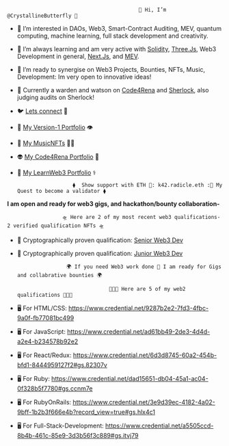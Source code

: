                                                🦋 Hi, I’m @CrystallineButterfly 🦋
- 👀 I’m interested in DAOs, Web3, Smart-Contract Auditing, MEV, quantum computing, machine learning, full stack development and creativity. 
- 🌱 I’m always learning and am very active with [Solidity](https://github.com/ethereum/solidity), [Three.Js](https://github.com/mrdoob/three.js), Web3 Development in general, [Next.Js](https://github.com/vercel/next.js), and [MEV](https://ethereum.org/en/developers/docs/mev/).
- 💞️ I’m ready to synergise on Web3 Projects, Bounties, NFTs, Music, Development: Im very open to innovative ideas!
- 🦉 Currently a warden and watson on [Code4Rena](https://code4rena.com/) and [Sherlock](https://audits.sherlock.xyz/contests), also judging audits on Sherlock! 


- 🐦 [Lets connect](https://twitter.com/CrystAlline_K42) 🙏
- 👾 [My Version-1 Portfolio](https://just-a-realm-p2.vercel.app/) 👁️
- 🦋 [My MusicΝFTs](https://foundation.app/@CrystallineButterfly) 🏄‍♀️
- 👽 [My Code4Rena Portfolio](https://code4rena.com/@K42) 💎
- 🔮 [My LearnWeb3 Portfolio](https://learnweb3.io/u/K42/) ⚕️

                        ⧫  Show support with ETH 🌊: k42.radicle.eth :🌊 My Quest to become a validator ⧫ 


 **I am open and ready for web3 gigs, and hackathon/bounty collaboration-**


                      🛸 Here are 2 of my most recent web3 qualifications- 2 verified qualification NFTs 🛸

- 🤖 Cryptographically proven qualification: [Senior Web3 Dev](https://opensea.io/assets/matic/0x60576a64851c5b42e8c57e3e4a5cf3cf4eeb2ed6/5746)

- 🤖 Cryptographically proven qualification: [Junior Web3 Dev](https://opensea.io/assets/matic/0x60576a64851c5b42e8c57e3e4a5cf3cf4eeb2ed6/6571)

                      🌍 If you need Web3 work done 🔮 I am ready for Gigs and collabrative bounties 🌍

                                    👨🏼‍🚀 Here are 5 of my web2 qualifications 👨🏼‍🚀 

- 🖥 For HTML/CSS: https://www.credential.net/9287b2e2-7fd3-4fbc-9a0f-fb77081bc499

- 🖥 For JavaScript:  https://www.credential.net/ad61bb49-2de3-4d4d-a2e4-b234578b92e2

- 🖥 For React/Redux: https://www.credential.net/6d3d8745-60a2-454b-bfd1-8444959127f2#gs.82307v

- 🖥 For Ruby: https://www.credential.net/dad15651-db04-45a1-ac04-0f328b5f7780#gs.ccnm7e

- 🖥 For RubyOnRails: https://www.credential.net/3e9d39ec-4182-4a02-9bff-1b2b3f666e4b?record_view=true#gs.hlx4c1

- 🖥 For Full-Stack-Development: https://www.credential.net/a5505ccd-8b4b-461c-85e9-3d3b56f3c889#gs.itvj79

<!---
CrystallineButterfly/WELCOME TO MANY WAVES! 

I am an adjacent creator; 4 progressive waves 2 expansive waves 4 all 2 enjoy! 

LETS CREATE THE BEST REALITIES WE CAN 4 ALL LIFE, ALL BEINGS, AND MORE = 2 THE BEST REALITY FOR LIFE!!

--->
